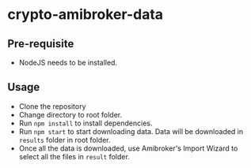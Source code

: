 # crypto-amibroker-data

## Pre-requisite
- NodeJS needs to be installed.

## Usage
- Clone the repository
- Change directory to root folder.
- Run `npm install` to install dependencies.
- Run `npm start` to start downloading data. Data will be downloaded in `results` folder in root folder.
- Once all the data is downloaded, use Amibroker's Import Wizard to select all the files in `result` folder.
